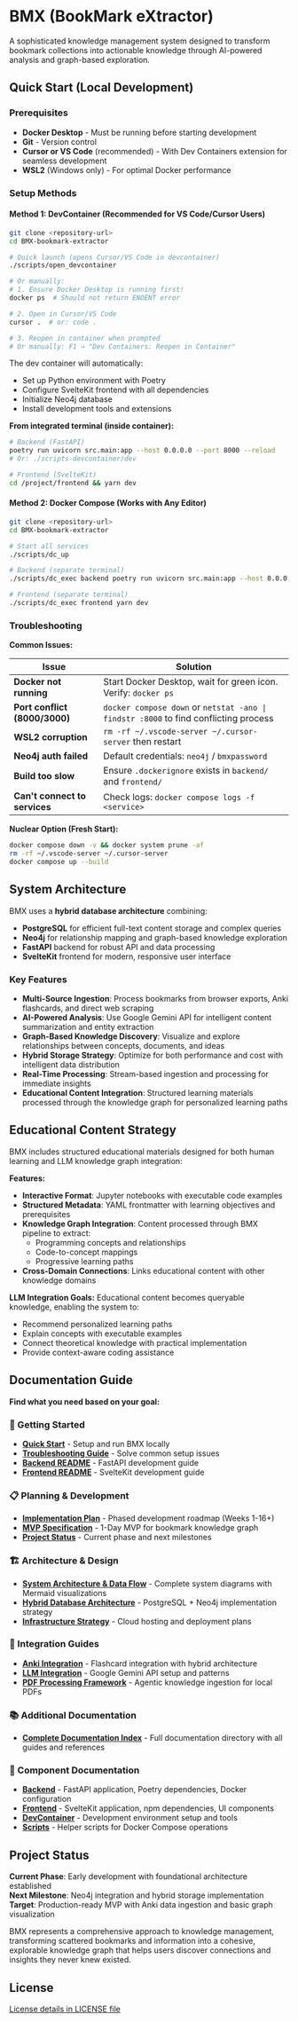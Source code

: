 # BMX (BookMark eXtractor)

A sophisticated knowledge management system designed to transform bookmark collections into actionable knowledge through AI-powered analysis and graph-based exploration.

## Quick Start (Local Development)

### Prerequisites
- **Docker Desktop** - Must be running before starting development
- **Git** - Version control
- **Cursor or VS Code** (recommended) - With Dev Containers extension for seamless development
- **WSL2** (Windows only) - For optimal Docker performance

### Setup Methods

#### Method 1: DevContainer (Recommended for VS Code/Cursor Users)
```bash
git clone <repository-url>
cd BMX-bookmark-extractor

# Quick launch (opens Cursor/VS Code in devcontainer)
./scripts/open_devcontainer

# Or manually:
# 1. Ensure Docker Desktop is running first!
docker ps  # Should not return ENOENT error

# 2. Open in Cursor/VS Code
cursor .  # or: code .

# 3. Reopen in container when prompted
# Or manually: F1 → "Dev Containers: Reopen in Container"
```

The dev container will automatically:
- Set up Python environment with Poetry
- Configure SvelteKit frontend with all dependencies
- Initialize Neo4j database
- Install development tools and extensions

**From integrated terminal (inside container):**
```bash
# Backend (FastAPI)
poetry run uvicorn src.main:app --host 0.0.0.0 --port 8000 --reload
# Or: ./scripts-devcontainer/dev

# Frontend (SvelteKit)
cd /project/frontend && yarn dev
```

#### Method 2: Docker Compose (Works with Any Editor)
```bash
git clone <repository-url>
cd BMX-bookmark-extractor

# Start all services
./scripts/dc_up

# Backend (separate terminal)
./scripts/dc_exec backend poetry run uvicorn src.main:app --host 0.0.0.0 --port 8000 --reload

# Frontend (separate terminal)
./scripts/dc_exec frontend yarn dev
```

### Troubleshooting

**Common Issues:**

| Issue | Solution |
|-------|----------|
| **Docker not running** | Start Docker Desktop, wait for green icon. Verify: `docker ps` |
| **Port conflict (8000/3000)** | `docker compose down` or `netstat -ano \| findstr :8000` to find conflicting process |
| **WSL2 corruption** | `rm -rf ~/.vscode-server ~/.cursor-server` then restart |
| **Neo4j auth failed** | Default credentials: `neo4j` / `bmxpassword` |
| **Build too slow** | Ensure `.dockerignore` exists in `backend/` and `frontend/` |
| **Can't connect to services** | Check logs: `docker compose logs -f <service>` |

**Nuclear Option (Fresh Start):**
```bash
docker compose down -v && docker system prune -af
rm -rf ~/.vscode-server ~/.cursor-server
docker compose up --build
```

## System Architecture

BMX uses a **hybrid database architecture** combining:
- **PostgreSQL** for efficient full-text content storage and complex queries
- **Neo4j** for relationship mapping and graph-based knowledge exploration
- **FastAPI** backend for robust API and data processing
- **SvelteKit** frontend for modern, responsive user interface

### Key Features

- **Multi-Source Ingestion**: Process bookmarks from browser exports, Anki flashcards, and direct web scraping
- **AI-Powered Analysis**: Use Google Gemini API for intelligent content summarization and entity extraction
- **Graph-Based Knowledge Discovery**: Visualize and explore relationships between concepts, documents, and ideas
- **Hybrid Storage Strategy**: Optimize for both performance and cost with intelligent data distribution
- **Real-Time Processing**: Stream-based ingestion and processing for immediate insights
- **Educational Content Integration**: Structured learning materials processed through the knowledge graph for personalized learning paths

## Educational Content Strategy

BMX includes structured educational materials designed for both human learning and LLM knowledge graph integration:

**Features:**
- **Interactive Format**: Jupyter notebooks with executable code examples
- **Structured Metadata**: YAML frontmatter with learning objectives and prerequisites
- **Knowledge Graph Integration**: Content processed through BMX pipeline to extract:
  - Programming concepts and relationships
  - Code-to-concept mappings
  - Progressive learning paths
- **Cross-Domain Connections**: Links educational content with other knowledge domains

**LLM Integration Goals:**
Educational content becomes queryable knowledge, enabling the system to:
- Recommend personalized learning paths
- Explain concepts with executable examples
- Connect theoretical knowledge with practical implementation
- Provide context-aware coding assistance

## Documentation Guide

**Find what you need based on your goal:**

### 🚀 Getting Started
- **[Quick Start](#quick-start-local-development)** - Setup and run BMX locally
- **[Troubleshooting Guide](TROUBLESHOOTING.md)** - Solve common setup issues
- **[Backend README](backend/README.md)** - FastAPI development guide
- **[Frontend README](frontend/README.md)** - SvelteKit development guide

### 📋 Planning & Development
- **[Implementation Plan](docs/implementation-plan.md)** - Phased development roadmap (Weeks 1-16+)
- **[MVP Specification](docs/mvp-plan.md)** - 1-Day MVP for bookmark knowledge graph
- **[Project Status](#project-status)** - Current phase and next milestones

### 🏗️ Architecture & Design
- **[System Architecture & Data Flow](docs/system-architecture-flow.md)** - Complete system diagrams with Mermaid visualizations
- **[Hybrid Database Architecture](docs/hybrid-database-architecture.md)** - PostgreSQL + Neo4j implementation strategy
- **[Infrastructure Strategy](docs/infrastructure.md)** - Cloud hosting and deployment plans

### 🔌 Integration Guides
- **[Anki Integration](docs/anki-integration.md)** - Flashcard integration with hybrid architecture
- **[LLM Integration](docs/llm-integration.md)** - Google Gemini API setup and patterns
- **[PDF Processing Framework](docs/pdf-processing.md)** - Agentic knowledge ingestion for local PDFs

### 📚 Additional Documentation
- **[Complete Documentation Index](docs/)** - Full documentation directory with all guides and references

### 🔧 Component Documentation
- **[Backend](backend/)** - FastAPI application, Poetry dependencies, Docker configuration
- **[Frontend](frontend/)** - SvelteKit application, npm dependencies, UI components
- **[DevContainer](.devcontainer/)** - Development environment setup and tools
- **[Scripts](scripts/)** - Helper scripts for Docker Compose operations

## Project Status

**Current Phase**: Early development with foundational architecture established  
**Next Milestone**: Neo4j integration and hybrid storage implementation  
**Target**: Production-ready MVP with Anki data ingestion and basic graph visualization

BMX represents a comprehensive approach to knowledge management, transforming scattered bookmarks and information into a cohesive, explorable knowledge graph that helps users discover connections and insights they never knew existed.

## License

[License details in LICENSE file](LICENSE)
